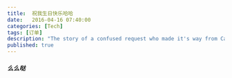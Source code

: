 ```yaml
---
title:  祝我生日快乐哈哈
date:   2016-04-16 07:40:00
categories: [Tech]
tags: [订单]
description: "The story of a confused request who made it's way from California to Tokyo only to be sent right back to California."
published: true
---
```


##### 么么哒